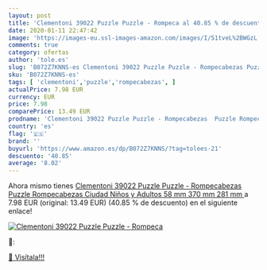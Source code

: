 ```yaml
---
layout: post
title: 'Clementoni 39022 Puzzle Puzzle - Rompeca al 40.85 % de descuento'
date: 2020-01-11 22:47:42
image: 'https://images-eu.ssl-images-amazon.com/images/I/51tveL%2BWGzL._SL400_.jpg'
comments: true
category: ofertas
author: 'tole.es'
slug: 'B072Z7KNNS-es Clementoni 39022 Puzzle Puzzle - Rompecabezas Puzzle...'
sku: 'B072Z7KNNS-es'
tags: [ 'clementoni','puzzle','rompecabezas', ]
actualPrice: 7.98 EUR
currency: EUR
price: 7.98
comparePrice: 13.49 EUR
prodname: 'Clementoni 39022 Puzzle Puzzle - Rompecabezas  Puzzle Rompecabezas  Ciudad  Niños y Adultos  58 mm  370 mm  281 mm '
country: 'es'
flag: '🇪🇸'
brand: ''
buyurl: 'https://www.amazon.es/dp/B072Z7KNNS/?tag=tolees-21'
descuento: '40.85'
average: '8.02'
---
```


Ahora mismo tienes [Clementoni 39022 Puzzle Puzzle - Rompecabezas  Puzzle Rompecabezas  Ciudad  Niños y Adultos  58 mm  370 mm  281 mm ](https://www.amazon.es/dp/B072Z7KNNS/?tag=tolees-21) a 7.98 EUR (original: 13.49 EUR) (40.85 %  de descuento) en el siguiente enlace!

[![Clementoni 39022 Puzzle Puzzle - Rompeca](https://images-eu.ssl-images-amazon.com/images/I/51tveL%2BWGzL._SL400_.jpg)](https://www.amazon.es/dp/B072Z7KNNS/?tag=tolees-21)

🔎:


[🛒 Visítala!!!](https://www.amazon.es/dp/B072Z7KNNS/?tag=tolees-21)
